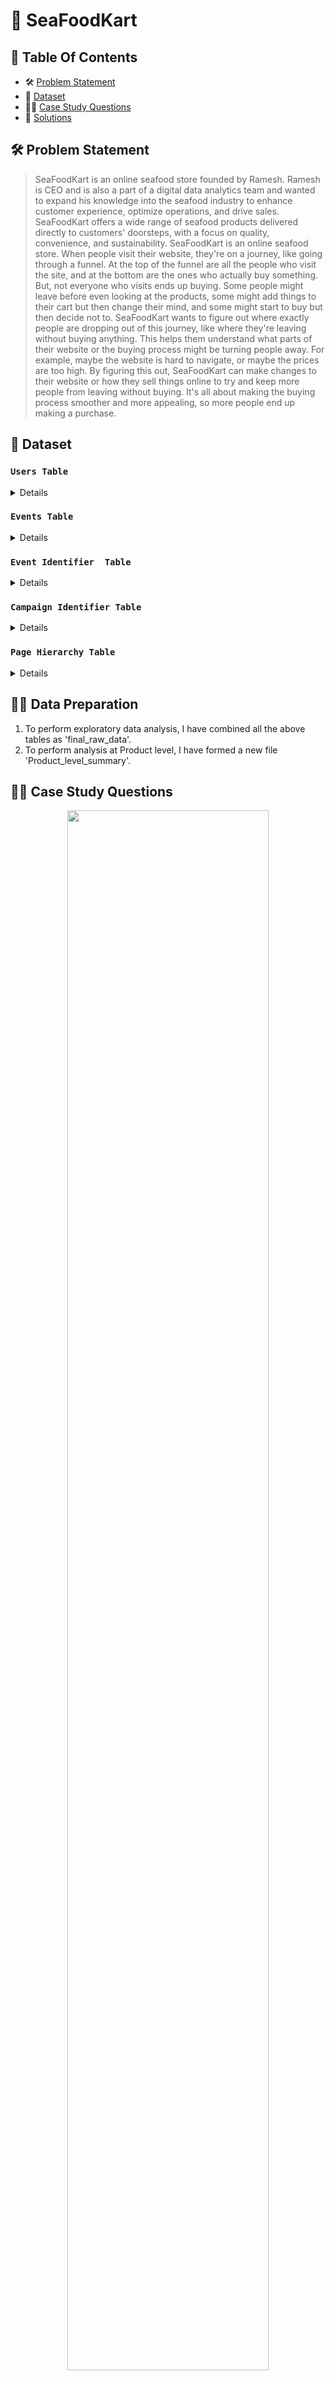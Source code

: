 # 🌲 SeaFoodKart 

## 📕 Table Of Contents
  - 🛠️ [Problem Statement](#problem-statement)
  - 📂 [Dataset](#dataset)
  - 🧙‍♂️ [Case Study Questions](#case-study-questions)
  -  🚀 [Solutions](#-solutions)

## 🛠️ Problem Statement

>SeaFoodKart is an online seafood store founded by Ramesh. Ramesh is CEO and is also a part of a digital data analytics team and wanted to expand his knowledge into the seafood industry to enhance customer experience, optimize operations, and drive sales. 
>SeaFoodKart  offers a wide range of seafood products delivered directly to customers' doorsteps, with a focus on quality, convenience, and sustainability. 
>SeaFoodKart is an online seafood store. When people visit their website, they're on a journey, like going through a funnel. At the top of the funnel are all the people who visit the site, and at the bottom are the ones who actually buy something. 
>But, not everyone who visits ends up buying. Some people might leave before even looking at the products, some might add things to their cart but then change their mind, and some might start to buy but then decide not to. 
>SeaFoodKart wants to figure out where exactly people are dropping out of this journey, like where they're leaving without buying anything. This helps them understand what parts of their website or the buying process might be turning people away. For example, maybe the website is hard to navigate, or maybe the prices are too high.
>By figuring this out,  SeaFoodKart can make changes to their website or how they sell things online to try and keep more people from leaving without buying. It's all about making the buying process smoother and more appealing, so more people end up making a purchase.

## 📂 Dataset

### **```Users Table```**

<details>
Users Table - Customers who visit the SeaFoodKart website are tagged via their cookie_id.
Column Description:
-- user_id: unique id for customer
-- cookie_id: Cookies are small pieces of text sent to your browser by a website you visit. They help that website remember information about your visit, which can both make it easier to visit the site again and make the site more useful to you. Most cookies contain a unique identifier called a cookie ID: a string of characters that websites and servers associate with the browser on which the cookie is stored.
-- start_date: customer start date

</details>

### **```Events Table```**

<details>
Customer visits are logged in this events table at a cookie_id level and the event_type and page_id values can be used to join onto relevant satellite tables to obtain further information about each event. The sequence_number is used to order the events within each visit.
Column Description:
-- visit_id: unique id for the visit
-- cookie_id: Cookies are small pieces of text sent to your browser by a website you visit. They help that website remember information about your visit, which can both make it easier to visit the site again and make the site more useful to you. Most cookies contain a unique identifier called a cookie ID: a string of characters that websites and servers associate with the browser on which the cookie is stored.
-- page_id: id for each page in the website
-- event_type: customer action on the website (page view, add to cart, purchase, ad click, ad impression etc.)
-- sequence_number: The sequence_number is used to order (sort) the events within each visit.
-- event_time: event time stamp

</details>

### **```Event Identifier  Table```**

<details>
The event_identifier table shows the types of events which are captured by  SeaFoodKart's digital data systems
Column Description:
-- Event_type: unique identifier for customer action on the website (page view, add to cart, purchase, ad click, ad impression etc.)
-- Event_name: Event Name

</details>

### **```Campaign Identifier Table```**

<details>
This table shows information for the 3 campaigns that SeaFoodKart has ran on their website so far in 2020.
Column Description:
-- campaign_id : unique id for campaign
-- products: which of the products under this campaign
-- campaign_name: description of campaign (Name of the campaign)
-- start_date: campaign start date
-- end_date: campaign end date

</details>

### **```Page Hierarchy Table ```**

<details>
This table lists all of the pages on the SeaFoodKart website which are tagged and have data passing through from user interaction events
Column Description:
-- page_id: unique id for page in website
-- page_name: name of page
-- product_category: hierarchy of product (which category product page falls into)
-- product_id: unique id for product

</details>

## 🧙‍♂️ Data Preparation
1. To perform exploratory data analysis, I have combined all the above tables as 'final_raw_data'.
2. To perform analysis at Product level, I have formed a new file 'Product_level_summary'.

## 🧙‍♂️ Case Study Questions
<p align="center">
<img src="https://media3.giphy.com/media/JQXKbzdLTQJJKP176X/giphy.gif" width=80% height=80%>

### **A. High Level Sales Analysis**

1. What was the total quantity sold for all products?
2. What is the total generated revenue for all products before discounts?
3. What was the total discount amount for all products?


### **B. Transaction Analysis**

1. How many unique transactions were there?
2. What is the average unique products purchased in each transaction?
3. What are the 25th, 50th and 75th percentile values for the revenue per transaction?
4. What is the average discount value per transaction?
5. What is the percentage split of all transactions for members vs non-members?
6. What is the average revenue for member transactions and non-member transactions?

### **C. Product Analysis**

1. What are the top 3 products by total revenue before discount?
2. What is the total quantity, revenue and discount for each segment?
3. What is the top selling product for each segment?
4. What is the total quantity, revenue and discount for each category?
5. What is the top selling product for each category?
6. What is the percentage split of revenue by product for each segment?
7. What is the percentage split of revenue by segment for each category?
8. What is the percentage split of total revenue by category?
9. What is the total transaction “penetration” for each product?
10. What is the most common combination of at least 1 quantity of any 3 products in a 1 single transaction?
